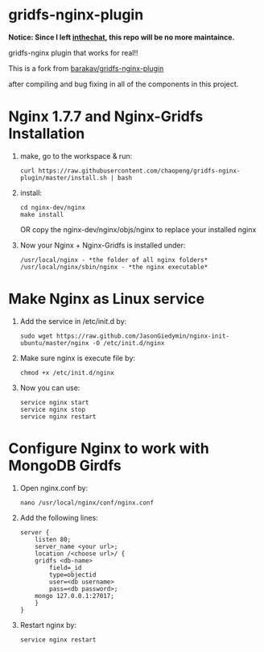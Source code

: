 gridfs-nginx-plugin
===================

**Notice: Since I left [inthechat](http://inthechat.com/), this repo will be no more maintaince.**

gridfs-nginx plugin that works for real!!

This is a fork from [barakav/gridfs-nginx-plugin](https://github.com/barakav/gridfs-nginx-plugin)

after compiling and bug fixing in all of the components in this project.

Nginx 1.7.7 and Nginx-Gridfs Installation
===================================

1. make, go to the workspace & run: 

	`curl https://raw.githubusercontent.com/chaopeng/gridfs-nginx-plugin/master/install.sh | bash`

2. install: 

	```{bash}
	cd nginx-dev/nginx
	make install
	```
	
	OR copy the nginx-dev/nginx/objs/nginx to replace your installed nginx

3. Now your Nginx + Nginx-Gridfs is installed under: 

	```{bash}
	/usr/local/nginx - *the folder of all nginx folders*
	/usr/local/nginx/sbin/nginx - *the nginx executable*
	```

Make Nginx as Linux service
===========================
1. Add the service in /etc/init.d by: 

	`sudo wget https://raw.github.com/JasonGiedymin/nginx-init-ubuntu/master/nginx -O /etc/init.d/nginx`
	
2. Make sure nginx is execute file by: 

	`chmod +x /etc/init.d/nginx`
	
3. Now you can use: 

	```{bash}
	service nginx start
	service nginx stop
	service nginx restart
	```


Configure Nginx to work with MongoDB Girdfs
===========================================
1. Open nginx.conf by: 

	`nano /usr/local/nginx/conf/nginx.conf`
	
2. Add the following lines: 

	```
	server {
		listen 80;
		server_name <your url>;
		location /<choose url>/ {
		gridfs <db-name>
			field=_id
			type=objectid
			user=<db username>
			pass=<db password>;
		mongo 127.0.0.1:27017;
		}
	}
	```
	
3. Restart nginx by: 

	`service nginx restart`


